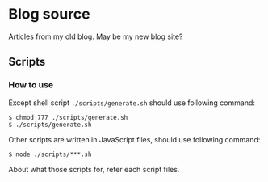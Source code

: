 # Blog source
Articles from my old blog. May be my new blog site?

## Scripts
### How to use
Except shell script `./scripts/generate.sh` should use following command:
```
$ chmod 777 ./scripts/generate.sh
$ ./scripts/generate.sh
```
Other scripts are written in JavaScript files, should use following command:
```
$ node ./scripts/***.sh
```

About what those scripts for, refer each script files.